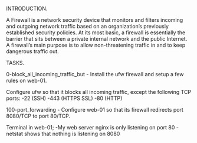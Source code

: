 INTRODUCTION.

A Firewall is a network security device that monitors and filters incoming and outgoing network traffic based on an organization’s previously established security policies. At its most basic, a firewall is essentially the barrier that sits between a private internal network and the public Internet. A firewall’s main purpose is to allow non-threatening traffic in and to keep dangerous traffic out.

TASKS.

0-block_all_incoming_traffic_but - Install the ufw firewall and setup a few rules on web-01.

Configure ufw so that it blocks all incoming traffic, except the following TCP ports:
-22 (SSH)
-443 (HTTPS SSL)
-80 (HTTP)

100-port_forwarding - Configure web-01 so that its firewall redirects port 8080/TCP to port 80/TCP.

Terminal in web-01;
-My web server nginx is only listening on port 80
-netstat shows that nothing is listening on 8080

